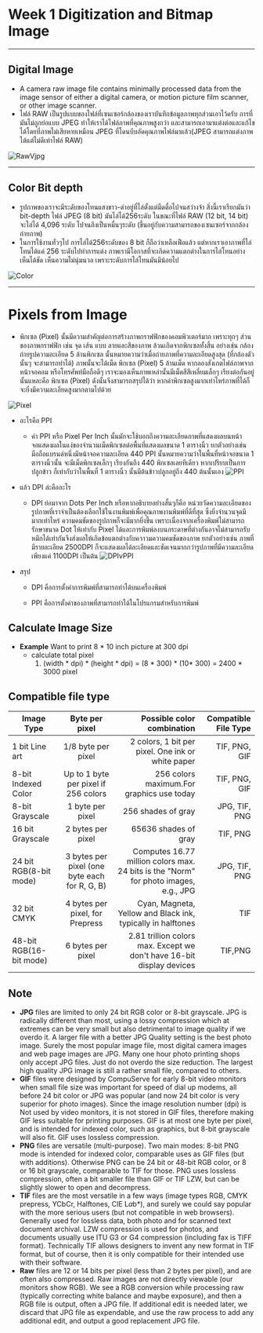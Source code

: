 # Week 1 Digitization and Bitmap Image
---
## Digital Image 
 * A camera raw image file contains minimally processed data from the image sensor of either a digital camera, or motion picture film scanner, or other image scanner.
 * ไฟล์ RAW เป็นรูปแบบของไฟล์ที่เซนเซอร์กล้องของเราบันทึกข้อมูลภาพทุกส่วนเอาไว้ครับ การที่มันไม่ถูกย่อแบบ JPEG ทำให้เราได้ไฟล์ภาพที่คุณภาพสูงกว่า และสามารถเอามาแต่งต่อและแก้ไขได้โดยที่ภาพไม่เสียหายเหมือน JPEG ที่โดนบีบอัดคุณภาพไฟล์มาแล้ว(JPEG สามารถแต่งภาพได้แต่ไม่ดีเท่าไฟล์ RAW)
 
 ![RawVjpg](http://www.zoomcamera.net/images/column_1484708113/raw%20file%20raw%20vs%20jpeg.jpg)

---
## Color Bit depth
* รูปภาพของเราจะมีระดับของโทนแสงขาว-ดำอยู่ที่ไล่ตั้งแต่มืดตื๋อไปจนสว่างจ้า สิ่งนี้เราเรียกมันว่า bit-depth ไฟล์ JPEG (8 bit) มันไล่ได้256ระดับ ในขณะที่ไฟล์ RAW (12 bit, 14 bit) จะไล่ได้ 4,096 ระดับ ไปจนถึงเป็นหมื่นๆระดับ (ขึ้นอยู่กับความสามารถของเซนเซอร์จากกล้องถ่ายภาพ)
* ในการใช้งานทั่วๆไป การไล่ได้256ระดับของ 8 bit ก็ถือว่าเหลือเฟือแล้ว แต่หากเราเอาภาพที่ไล่โทนได้แค่ 256 ระดับไปทำการแต่ง ภาพเรามีโอกาสที่จะเกิดความแตกต่างในการไล่โทนอย่างเห็นได้ชัด เห็นความไม่นุ่มนวล เพราะระดับการไล่โทนมันมีน้อยไป

![Color](https://www.azooptics.com/images/Article_Images/ImageForArticle_1151(1).jpg)

----

# Pixels from Image 
 * พิกเซล (Pixel) นั้นมีความสำคัญต่อการสร้างภาพกราฟฟิกของคอมพิวเตอร์มาก เพราะทุกๆ ส่วนของภาพกราฟฟิก เช่น จุด เส้น แบบ ลายและสีของภาพ ล้วนเกิดจากพิกเซลทั้งสิ้น อย่างเช่น กล้องถ่ายรูปความละเอียด 5 ล้านพิกเซล นั้นหมายความว่าเมื่อถ่ายภาพที่ความละเอียดสูงสุด (ที่กล้องตัวนั้นๆ จะสามารถทำได้) ภาพนั้นจะได้เม็ด พิกเซล (Pixel) 5 ล้านเม็ด หากลองสังเกตไฟล์ภาพจากหน้าจอคอม หรือโทรศัพท์มือถือดีๆ เราจะมองเห็นภาพเหล่านั้นมีเม็ดสีสีเหลี่ยมเล็กๆ เรียงต่อกันอยู่ นั้นแหละคือ พิกเซล (Pixel) ดังนั้นจึงสามารถสรุปได้ว่า หากค่าพิกเซลสูงมากเท่าไหร่ภาพที่ได้ก็จะยิ่งมีความละเอียดสูงมากตามไปด้วย

 ![Pixel](https://image.slidesharecdn.com/20110615-02-digitization-110621100127-phpapp02/95/introduction-to-images-digitization-17-728.jpg?cb=1308650632)

 * อะไรคือ PPI
   * ค่า PPI หรือ Pixel Per Inch นั้นมักจะใช้บอกถึงความละเอียดภาพที่แสดงผลบนหน้าจอแสดงผลในแง่ของจำนวนเม็ดพิกเซลต่อพื้นที่แสดงผลขนาด 1 ตารางนิ้ว ยกตัวอย่างเช่น มือถือแบรนด์หนึ่งมีหน้าจอความละเอียด 440 PPI นั้นหมายความว่าในพื้นที่หน้าจอขนาด 1 ตารางนิ้วนั้น จะมีเม็ดพิกเซลเล็กๆ เรียงกันถึง 440 พิกเซลเลยทีเดียว หากเปรียบเป็นการปลูกข้าว ก็เท่ากับว่าในพื้นที่ 1 ตารางนิ้ว นั้นมีต้นข้าวปลูกอยู่ถึง 440 ต้นนั้นเอง
   ![PPI](https://news.siamphone.com/upload/news/nw14918/6.1.jpg)
 * แล้ว DPI ล่ะคืออะไร
   * DPI ย่อมาจาก Dots Per Inch หรือหากอธิบายอย่างสั้นๆก็คือ หน่วยวัดความละเอียดของรูปภาพที่เราจำเป็นต้องเลือกใช้ในงานพิมพ์เพื่อคุณภาพงานพิมพ์ที่ดีที่สุด ซึ่งยิ่งจำนวนจุดมีมากเท่าไหร่ ความคมชัดของรูปภาพก็จะมีมากยิ่งขึ้น เพราะเนื่องจากเครื่องพิมพ์ไม่สามารถรักษาขนาด Dot ให้เท่ากับ Pixel ได้และการพิมพ์ลงบนกระดาษที่ต่างกันอาจไม่สามารถรับหมึกได้เท่ากันจึงส่งผลให้เกิดข้อแตกต่างกับควาวมความคมชัดของภาพ ยกตัวอย่างเช่น ภาพที่มีรายละเอียด 2500DPI ก็จะแสดงผลได้ละเอียดและชัดเจนมากกว่ารูปภาพที่มีความละเอียดเพียงแค่ 1100DPI เป็นต้น
   ![DPIvPPI](https://www.gogoprint.co.th/media/wysiwyg/888.jpg)

* สรุป 
   * DPI คือการตั้งค่าการพิมพ์ที่สามารถทำได้บนเครื่องพิมพ์

   * PPI คือการตั้งค่าของภาพที่สามารถทำได้ในโปรแกรมสำหรับการพิมพ์

## Calculate Image Size
  - **Example** Want to print 8 * 10 inch picture at 300 dpi 
    - calculate total pixel
      1. (width * dpi) * (height * dpi) = (8 * 300) * (10* 300) = 2400 * 3000 pixel

## Compatible file type

| Image Type       | Byte per pixel           | Possible color combination  |Compatible File Type|
| ------------- |:-------------:| -----:|-----:|
| 1 bit Line art      | 1/8 byte per pixel | 2 colors, 1 bit per pixel. One ink or white paper |TIF, PNG, GIF |
| 8-bit Indexed Color      | Up to 1 byte per pixel if 256 colors| 256 colors maximum.For graphics use today |TIF, PNG, GIF |
| 8-bit Grayscale | 1 byte per pixel      |	256 shades of gray|JPG, TIF, PNG |
| 16 bit Grayscale      | 2 bytes per pixel |65636 shades of gray |TIF, PNG|
| 24 bit RGB(8-bit mode)     | 3 bytes per pixel (one byte each for R, G, B) | Computes 16.77 million colors max. 24 bits is the "Norm" for photo images, e.g., JPG |JPG, TIF, PNG |
| 32 bit CMYK | 4 bytes per pixel, for Prepress     |Cyan, Magneta, Yellow and Black ink, typically in halftones|TIF|
| 48-bit RGB(16-bit mode) | 6 bytes per pixel      | 2.81 trillion colors max. Except we don't have 16-bit display devices |TIF,PNG|

## **Note**
   * **JPG** files are limited to only 24 bit RGB color or 8-bit grayscale. JPG is radically different than most, using a lossy compression which at extremes can be very small but also detrimental to image quality if we overdo it. A larger file with a better JPG Quality setting is the best photo image. Surely the most popular image file, most digital camera images and web page images are JPG. Many one hour photo printing shops only accept JPG files. Just do not overdo the size reduction. The largest high quality JPG image is still a rather small file, compared to others. 
   * **GIF** files were designed by CompuServe for early 8-bit video monitors when small file size was important for speed of dial up modems, all before 24 bit color or JPG was popular (and now 24 bit color is very superior for photo images). Since the image resolution number (dpi) is Not used by video monitors, it is not stored in GIF files, therefore making GIF less suitable for printing purposes. GIF is at most one byte per pixel, and is intended for indexed color, such as graphics, but 8-bit grayscale will also fit. GIF uses lossless compression. 
   * **PNG** files are versatile (multi-purpose). Two main modes: 8-bit PNG mode is intended for indexed color, comparable uses as GIF files (but with additions). Otherwise PNG can be 24 bit or 48-bit RGB color, or 8 or 16 bit grayscale, comparable to TIF for those. PNG uses lossless compression, often a bit smaller file than GIF or TIF LZW, but can be slightly slower to open and decompress.
   * **TIF** files are the most versatile in a few ways (image types RGB, CMYK prepress, YCbCr, Halftones, CIE L*a*b*), and surely we could say popular with the more serious users (but not compatible in web browsers). Generally used for lossless data, both photo and for scanned text document archival. LZW compression is used for photos, and documents usually use ITU G3 or G4 compression (including fax is TIFF format). Technically TIF allows designers to invent any new format in TIF format, but of course, then it is only compatible for their intended use with their software. 
   * **Raw** files are 12 or 14 bits per pixel (less than 2 bytes per pixel), and are often also compressed. Raw images are not directly viewable (our monitors show RGB). We see a RGB conversion while processing raw (typically correcting white balance and maybe exposure), and then a RGB file is output, often a JPG file. If additional edit is needed later, we discard that JPG file as expendable, and use the raw process to add any additional edit, and output a good replacement JPG file. 
